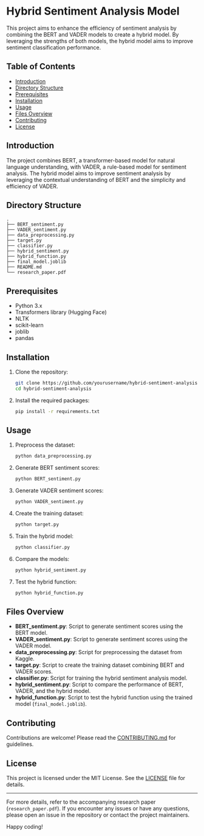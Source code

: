# Hybrid Sentiment Analysis Model

This project aims to enhance the efficiency of sentiment analysis by combining the BERT and VADER models to create a hybrid model. By leveraging the strengths of both models, the hybrid model aims to improve sentiment classification performance.

## Table of Contents
- [Introduction](#introduction)
- [Directory Structure](#directory-structure)
- [Prerequisites](#prerequisites)
- [Installation](#installation)
- [Usage](#usage)
- [Files Overview](#files-overview)
- [Contributing](#contributing)
- [License](#license)

## Introduction
The project combines BERT, a transformer-based model for natural language understanding, with VADER, a rule-based model for sentiment analysis. The hybrid model aims to improve sentiment analysis by leveraging the contextual understanding of BERT and the simplicity and efficiency of VADER.

## Directory Structure
```
.
├── BERT_sentiment.py
├── VADER_sentiment.py
├── data_preprocessing.py
├── target.py
├── classifier.py
├── hybrid_sentiment.py
├── hybrid_function.py
├── final_model.joblib
├── README.md
└── research_paper.pdf
```

## Prerequisites
- Python 3.x
- Transformers library (Hugging Face)
- NLTK
- scikit-learn
- joblib
- pandas

## Installation
1. Clone the repository:
   ```bash
   git clone https://github.com/yourusername/hybrid-sentiment-analysis.git
   cd hybrid-sentiment-analysis
   ```

2. Install the required packages:
   ```bash
   pip install -r requirements.txt
   ```

## Usage
1. Preprocess the dataset:
   ```bash
   python data_preprocessing.py
   ```

2. Generate BERT sentiment scores:
   ```bash
   python BERT_sentiment.py
   ```

3. Generate VADER sentiment scores:
   ```bash
   python VADER_sentiment.py
   ```

4. Create the training dataset:
   ```bash
   python target.py
   ```

5. Train the hybrid model:
   ```bash
   python classifier.py
   ```

6. Compare the models:
   ```bash
   python hybrid_sentiment.py
   ```

7. Test the hybrid function:
   ```bash
   python hybrid_function.py
   ```

## Files Overview
- **BERT_sentiment.py**: Script to generate sentiment scores using the BERT model.
- **VADER_sentiment.py**: Script to generate sentiment scores using the VADER model.
- **data_preprocessing.py**: Script for preprocessing the dataset from Kaggle.
- **target.py**: Script to create the training dataset combining BERT and VADER scores.
- **classifier.py**: Script for training the hybrid sentiment analysis model.
- **hybrid_sentiment.py**: Script to compare the performance of BERT, VADER, and the hybrid model.
- **hybrid_function.py**: Script to test the hybrid function using the trained model (`final_model.joblib`).

## Contributing
Contributions are welcome! Please read the [CONTRIBUTING.md](CONTRIBUTING.md) for guidelines.

## License
This project is licensed under the MIT License. See the [LICENSE](LICENSE) file for details.

---

For more details, refer to the accompanying research paper (`research_paper.pdf`). If you encounter any issues or have any questions, please open an issue in the repository or contact the project maintainers.

Happy coding!
